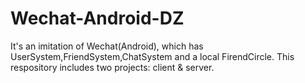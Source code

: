 # Wechat-Android-DZ
It's an imitation of Wechat(Android), which has UserSystem,FriendSystem,ChatSystem and a local FirendCircle. This respository includes two projects: client &amp; server.
